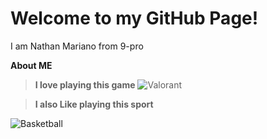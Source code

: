 # Welcome to my GitHub Page!
I am Nathan Mariano from 9-pro
	
**About ME**


> **I love playing this game**
![Valorant](https://user-images.githubusercontent.com/118333424/202358500-d8824074-4f25-4bb9-a9fd-14fc5e5cf037.png)


>**I also Like playing this sport**


   ![Basketball](https://user-images.githubusercontent.com/118333424/202359142-7d949d68-9c5a-494a-8449-0bf1c068f0be.png)
